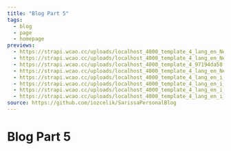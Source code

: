 ```yaml
---
title: "Blog Part 5"
tags:
  - blog
  - page
  - homepage
previews:
  - https://strapi.wcao.cc/uploads/localhost_4000_template_4_lang_en_Nest_Hub_Max_2_2fd46e2dbe.png
  - https://strapi.wcao.cc/uploads/localhost_4000_template_4_lang_en_Nest_Hub_Max_43b6227638.png
  - https://strapi.wcao.cc/uploads/localhost_4000_template_4_97194da58f.png
  - https://strapi.wcao.cc/uploads/localhost_4000_template_4_lang_en_Nest_Hub_Max_1_f8b20fda61.png
  - https://strapi.wcao.cc/uploads/localhost_4000_template_4_lang_en_i_Phone_12_Pro_1_a14b321d6e.png
  - https://strapi.wcao.cc/uploads/localhost_4000_template_4_lang_en_i_Phone_12_Pro_dd5ccf788d.png
  - https://strapi.wcao.cc/uploads/localhost_4000_template_4_lang_en_i_Pad_Mini_1_b4b8a395cf.png
  - https://strapi.wcao.cc/uploads/localhost_4000_template_4_lang_en_i_Pad_Mini_238537bbf4.png
source: https://github.com/iozcelik/SarissaPersonalBlog
---
```


# Blog Part 5
